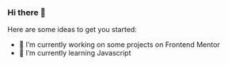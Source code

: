### Hi there 👋


<!-- **Singatha/Singatha** is a ✨ _special_ ✨ repository because its `README.md` (this file) appears on your GitHub profile. -->

Here are some ideas to get you started:

- 🔭 I’m currently working on some projects on Frontend Mentor
- 🌱 I’m currently learning Javascript
<!-- - 👯 I’m looking to collaborate on nothing atm -->
<!-- - 🤔 I’m looking for help with nothing atm -->
<!-- - 💬 Ask me about ... -->
<!-- - 📫 How to reach me: ... -->
<!-- - 😄 Pronouns: ... -->
<!-- - ⚡ Fun fact: ... -->


<!-- ### I have worked/currently working with these technologies

- HTML5
- CSS3
- Javascript
- Python
- Java
- C++

### I have worked/currently working with these tools
- Git
- Command Line
- VS Code
- Sublime Tex

### Technologies I want to learn

- CSS Framework
- Shell Scripting
- Databases
- Offline Web Applications
- Progressive Web Applications
- Sass
- ES6
- XMLFetchRequest
- Fetch API, Asynchronous, Promises
- Some Javascript Libraries
- ElectronJS
- React
- React Hooks
- MobX
- Redux
- Context API
- Nextjs
- GraphQL
- Serverless
- REST API
- NodeJs
- Flask
- Django
- FastAPI
- Spring
- Grpc
- Kafka/RabbitMQ
- Web Security
- Testing
- WebSockets

### Tools I want to learn

- Build Tools (linters and formatters)
- Docker
- Kubernetes
- Elastic Search
- CI/CD Jenkins
- Travis
- Github Actions
- Redis
- Memcache
- Nginx -->

<!-- ### Some Fancy github stats -->
